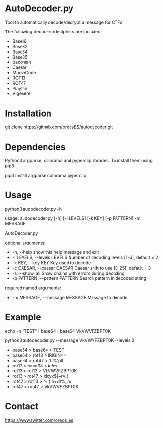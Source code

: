 # AutoDecoder.py
Tool to automatically decode/decrypt a message for CTFs

The following decoders/deciphers are included:
- Base16
- Base32
- Base64
- Base85
- Baconian
- Caesar
- MorseCode
- ROT13
- ROT47
- Playfair
- Vigenère

# Installation
git clone https://github.com/oreosES/autodecoder.git

# Dependencies
Python3 argparse, colorama and pyperclip libraries. To install them using pip3:

pip3 install argparse colorama pyperclip

# Usage
python3 audodecoder.py -h

usage: audodecoder.py [-h] [-l LEVELS] [-k KEY] [-p PATTERN] -m MESSAGE

AutoDecoder.py

optional arguments:
- -h, --help            show this help message and exit
- -l LEVELS, --levels LEVELS
                        Number of decoding levels [1-6], default = 2
- -k KEY, --key KEY     Key used to decode
- -c CAESAR, --caesar CAESAR
                        Caesar shift to use [0-25], default = 3
- -s, --show_all        Show chains with errors during decoding
- -p PATTERN, --pattern PATTERN
                        Search pattern in decoded string

required named arguments:
- -m MESSAGE, --message MESSAGE
                        Message to decode

# Example

echo -n "TEST" | base64 | base64
VkVWVFZBPT0K

python3 autodecoder.py --message VkVWVFZBPT0K --levels 2
- base64 > base64 > TEST
- base64 > rot13 > IRIGIN==
- base64 > rot47 > 't'%'pll
- rot13 > base64 > #	!m
- rot13 > rot13 > VkVWVFZBPT0K
- rot13 > rot47 > xIxyx$|~rv_)
- rot47 > rot13 > '<'('h+d!%_m
- rot47 > rot47 > VkVWVFZBPT0K

# Contact
https://www.twitter.com/oreos_es
